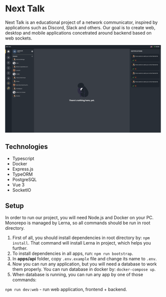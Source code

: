 # Next Talk

Next Talk is an educational project of a network communicator, inspired by applications such as Discord, Slack and others. Our goal is to create web, desktop and mobile applications concetrated around backend based on web sockets.

![Next Talk Dashboard](./assets/dashboard-nexttalk.png)

## Technologies

- Typescript
- Docker
- Express.js
- TypeORM
- PostgreSQL
- Vue 3
- SocketIO

## Setup

In order to run our project, you will need Node.js and Docker on your PC. Monorepo is managed by Lerna, so all commands should be run in root directory.

1. First of all, you should install dependencies in root directory by: `npm install`. That command will install Lerna in project, which helps you further.
2. To install dependencies in all apps, run: `npm run bootstrap`.
3. In **apps/api** folder, copy `.env.example` file and change its name to `.env`.
4. Now you can run any application, but you will need a database to work them properly. You can run database in docker by: `docker-compose up`.
5. When database is running, you can run any app by one of those commands:

`npm run dev:web` - run web application, frontend + backend.
